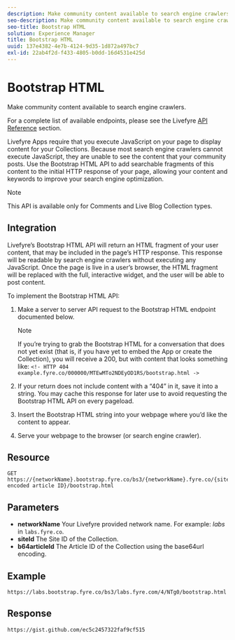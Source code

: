 ```yaml
---
description: Make community content available to search engine crawlers.
seo-description: Make community content available to search engine crawlers.
seo-title: Bootstrap HTML
solution: Experience Manager
title: Bootstrap HTML
uuid: 137e4382-4e7b-4124-9d35-1d872a497bc7
exl-id: 22ab4f2d-f433-4805-b0dd-16d4531e425d
---
```

# Bootstrap HTML

Make community content available to search engine crawlers.

For a complete list of available endpoints, please see the Livefyre [API Reference](https://api.livefyre.com/docs) section.

Livefyre Apps require that you execute JavaScript on your page to display content for your Collections. Because most search engine crawlers cannot execute JavaScript, they are unable to see the content that your community posts. Use the Bootstrap HTML API to add searchable fragments of this content to the initial HTTP response of your page, allowing your content and keywords to improve your search engine optimization.

>[!NOTE]
>
>This API is available only for Comments and Live Blog Collection types.

## Integration

Livefyre’s Bootstrap HTML API will return an HTML fragment of your user content, that may be included in the page’s HTTP response. This response will be readable by search engine crawlers without executing any JavaScript. Once the page is live in a user’s browser, the HTML fragment will be replaced with the full, interactive widget, and the user will be able to post content.

To implement the Bootstrap HTML API:

1. Make a server to server API request to the Bootstrap HTML endpoint documented below.

   >[!NOTE]
   >
   >If you’re trying to grab the Bootstrap HTML for a conversation that does not yet exist (that is, if you have yet to embed the App or create the Collection), you will receive a 200, but with content that looks something like: `<!- HTTP 404 example.fyre.co/000000/MTEwMTo2NDEyOD1RS/bootstrap.html ->`

1. If your return does not include content with a “404” in it, save it into a string. You may cache this response for later use to avoid requesting the Bootstrap HTML API on every pageload.
1. Insert the Bootstrap HTML string into your webpage where you’d like the content to appear.
1. Serve your webpage to the browser (or search engine crawler).

## Resource

```
GET https://{networkName}.bootstrap.fyre.co/bs3/{networkName}.fyre.co/{siteId}/{base64 encoded article ID}/bootstrap.html 

```

## Parameters

* **networkName** Your Livefyre provided network name. For example: *labs* in `labs.fyre.co`.
* **siteId** The Site ID of the Collection.
* **b64articleId** The Article ID of the Collection using the base64url encoding.

## Example

```
https://labs.bootstrap.fyre.co/bs3/labs.fyre.com/4/NTg0/bootstrap.html 

```

## Response

```
https://gist.github.com/ec5c2457322faf9cf515 

```
